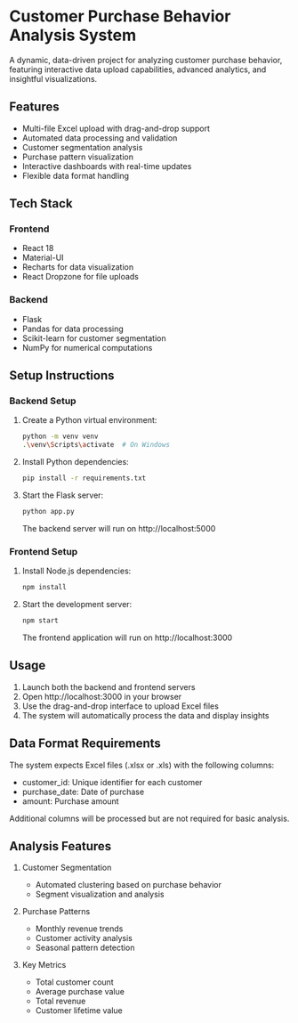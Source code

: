 # Customer Purchase Behavior Analysis System

A dynamic, data-driven project for analyzing customer purchase behavior, featuring interactive data upload capabilities, advanced analytics, and insightful visualizations.

## Features

- Multi-file Excel upload with drag-and-drop support
- Automated data processing and validation
- Customer segmentation analysis
- Purchase pattern visualization
- Interactive dashboards with real-time updates
- Flexible data format handling

## Tech Stack

### Frontend
- React 18
- Material-UI
- Recharts for data visualization
- React Dropzone for file uploads

### Backend
- Flask
- Pandas for data processing
- Scikit-learn for customer segmentation
- NumPy for numerical computations

## Setup Instructions

### Backend Setup

1. Create a Python virtual environment:
   ```bash
   python -m venv venv
   .\venv\Scripts\activate  # On Windows
   ```

2. Install Python dependencies:
   ```bash
   pip install -r requirements.txt
   ```

3. Start the Flask server:
   ```bash
   python app.py
   ```
   The backend server will run on http://localhost:5000

### Frontend Setup

1. Install Node.js dependencies:
   ```bash
   npm install
   ```

2. Start the development server:
   ```bash
   npm start
   ```
   The frontend application will run on http://localhost:3000

## Usage

1. Launch both the backend and frontend servers
2. Open http://localhost:3000 in your browser
3. Use the drag-and-drop interface to upload Excel files
4. The system will automatically process the data and display insights

## Data Format Requirements

The system expects Excel files (.xlsx or .xls) with the following columns:
- customer_id: Unique identifier for each customer
- purchase_date: Date of purchase
- amount: Purchase amount

Additional columns will be processed but are not required for basic analysis.

## Analysis Features

1. Customer Segmentation
   - Automated clustering based on purchase behavior
   - Segment visualization and analysis

2. Purchase Patterns
   - Monthly revenue trends
   - Customer activity analysis
   - Seasonal pattern detection

3. Key Metrics
   - Total customer count
   - Average purchase value
   - Total revenue
   - Customer lifetime value